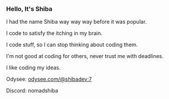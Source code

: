 ### Hello, It's Shiba

I had the name Shiba way way way before it was popular. 

I code to satisfy the itching in my brain.

I code stuff, so I can stop thinking about coding them.

I'm not good at coding for others, never trust me with deadlines.

I like coding my ideas.

Odysee: [odysee.com/@shibadev:7](https://odysee.com/@shibadev:7)

Discord: nomadshiba
